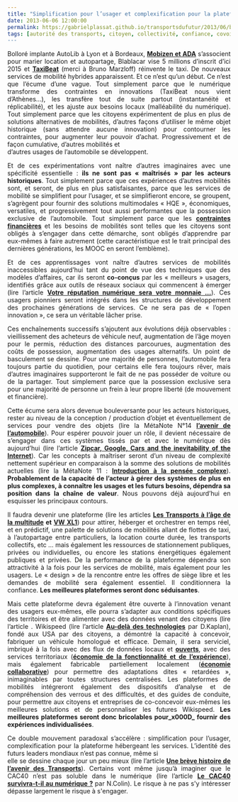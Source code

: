 ```yaml
---
title: "Simplification pour l’usager et complexification pour la plateforme, Qui est prêt pour augmenter le niveau de complexité ?"
date: 2013-06-06 12:00:00
permalink: https://gabrielplassat.github.io/transportsdufutur/2013/06/bollore-implante-autolib-a-lyon-et-a-bordeaux-mobizen-etada-sassocient-pour-marier-location-et-autopartage-blablacar.html
tags: [autorité des transports, citoyen, collectivité, confiance, covoiturage, donnée data, économie de l'expérience, économie fonctionnalité, Fablab, google, gouvernance, intelligence collective, internet, ITS, management de la mobilité, marketing individualisé, multimodes, open innovation, partage de données, pensée complexe, plate-forme, Service de mobilité, TIC, UX]
---
```


<p style="text-align: justify">Bolloré implante AutoLib à Lyon et à Bordeaux, <strong><a href="http://t.co/S6yVcBg79F" target="_blank">Mobizen et ADA</a></strong> s’associent pour marier location et autopartage, Blablacar vise 5 millions d’inscrit d’ici 2015 et <strong><a href="https://taxibeat.fr/" target="_blank">TaxiBeat</a></strong> (merci à Bruno Marzloff) réinvente le taxi. De nouveaux services de mobilité hybrides apparaissent. Et ce n’est qu’un début. Ce n’est que l’écume d’une vague. Tout simplement parce que le numérique transforme des contraintes en innovations (TaxiBeat nous vient d’Athènes…), les transfère tout de suite partout (instantanéité et réplicabilité), et les ajuste aux besoins locaux (malléabilité du numérique). Tout simplement parce que les citoyens expérimentent de plus en plus de solutions alternatives de mobilités, d’autres façons d’utiliser le même objet historique (sans attendre aucune innovation) pour contourner les contraintes, pour augmenter leur pouvoir d’achat. Progressivement et de façon cumulative, d’autres mobilités et<br />d’autres usages de l’automobile se développent. </p>  <!--more-->   <p style="text-align: justify">Et de ces expérimentations vont naître d’autres imaginaires avec une spécificité essentielle : <strong>ils ne sont pas « maîtrisés » par les acteurs historiques</strong>. Tout simplement parce que ces expériences d’autres mobilités sont, et seront, de plus en plus satisfaisantes, parce que les services de mobilité se simplifient pour l’usager, et se simplifieront encore, se groupent, s’agrègent pour fournir des solutions multimodales « HQE », économiques, versatiles, et progressivement tout aussi performantes que la possession exclusive de l’automobile. Tout simplement parce que les <strong><a href="http://t.co/fSehYJ0Ymm" target="_blank">contraintes financières</a></strong> et les besoins de mobilités sont telles que les citoyens sont obligés à s’engager dans cette démarche, sont obligés d’apprendre par eux-mêmes à faire autrement (cette caractéristique est le trait principal des dernières générations, les MOOC en seront l’emblème).</p> <p style="text-align: justify">Et de ces apprentissages vont naître d’autres services de mobilités inaccessibles aujourd’hui tant du point de vue des techniques que des modèles d’affaires, car ils seront <strong>co-conçus </strong>par les « meilleurs » usagers, identifiés grâce aux outils de réseaux sociaux qui commencent à émerger (lire l’article <strong><a href="https://gabrielplassat.github.io/transportsdufutur/2013/04/votre-reputation-numerique-sera-votre-monnaie-et-la-base-de-votre-implication-altruiste.html" target="_blank">Votre réputation numérique sera votre monnaie …</a></strong>). Ces usagers pionniers seront intégrés dans les structures de développement des prochaines générations de services. Ce ne sera pas de « l’open innovation », ce sera un véritable lâcher prise. </p> <p style="text-align: justify">Ces enchaînements successifs s’ajoutent aux évolutions déjà observables : vieillissement des acheteurs de véhicule neuf, augmentation de l’âge moyen pour le permis, réduction des distances parcourues, augmentation des coûts de possession, augmentation des usages alternatifs. Un point de basculement se dessine. Pour une majorité de personnes, l’automobile fera toujours partie du quotidien, pour certains elle fera toujours rêver, mais d’autres imaginaires supporteront le fait de ne pas posséder de voiture ou de la partager. Tout simplement parce que la possession exclusive sera pour une majorité de personne un frein à leur propre liberté (de mouvement et financière).</p> <p style="text-align: justify">Cette écume sera alors devenue bouleversante pour les acteurs historiques, rester au niveau de la conception / production d’objet et éventuellement de services pour vendre des objets (lire la MétaNote N°14 <strong><a href="https://gabrielplassat.github.io/transportsdufutur/2012/07/lavenir-de-lautomobile.html" target="_blank">l’avenir de l’automobile</a></strong>). Pour espérer pouvoir jouer un rôle, il devient nécessaire de s’engager dans ces systèmes tissés par et avec le numérique dès aujourd’hui (lire l’article <strong><a href="http://gigaom.com/2013/01/02/zipcar-google-cars-and-the-inevitability-of-the-internet/" target="_blank">Zipcar, Google, Cars and the inevitability of the Internet</a></strong>). Car les concepts à maîtriser seront d’un niveau de complexité nettement supérieur en comparaison à la somme des solutions de mobilités actuelles (lire la MétaNote 11 : <strong><a href="https://gabrielplassat.github.io/transportsdufutur/2011/04/metanote-tdf-11-transports-mobilites-introduction-a-la-pensee-complexe.html" target="_blank">Introduction à la pensée complexe</a></strong>). <strong>Probablement de la capacité de l’acteur à gérer des systèmes de plus en plus complexes, à connaître les usages et les futurs besoins, dépendra sa position dans la chaîne de valeur</strong>. Nous pouvons déjà aujourd’hui en esquisser les principaux contours.</p> <p style="text-align: justify">Il faudra devenir une plateforme (lire les articles <strong><a href="https://gabrielplassat.github.io/transportsdufutur/2013/02/les-transports-a-lage-de-la-multitude.html" target="_blank">Les Transports à l’âge de la multitude</a> et <a href="https://gabrielplassat.github.io/transportsdufutur/2013/02/vw-xl1-prefigure-sans-doute-lautomobile-du-futur-ce-vehicule-objet-etait-previsible-depuis-des-dizaines-dannees.html" target="_blank">VW XL1</a></strong>) pour attirer, héberger et orchestrer en temps réel, et en prédictif, une palette de solutions de mobilités allant de flottes de taxi, à l’autopartage entre particuliers, la location courte durée, les transports collectifs, etc … mais également les ressources de stationnement publiques, privées ou individuelles, ou encore les stations énergétiques également publiques et privées. De la performance de la plateforme dépendra son attractivité à la fois pour les services de mobilité, mais également pour les usagers. Le « design » de la rencontre entre les offres de siège libre et les demandes de mobilité sera également essentiel. Il conditionnera la confiance. <strong>Les meilleures plateformes seront donc séduisantes</strong>.</p> <p style="text-align: justify">Mais cette plateforme devra également être ouverte à l’innovation venant des usagers eux-mêmes, elle pourra s’adapter aux conditions spécifiques des territoires et être alimenter avec des données venant des citoyens (lire l’article . Wikispeed (lire l’article <strong><a href="http://www.lemonde.fr/economie/article/2013/05/30/au-dela-des-technologies-pour-un-soutien-aux-projets-heterodoxes_3421061_3234.html" target="_blank">Au-delà des technologies</a></strong> par D.Kaplan), fondé aux USA par des citoyens, a démontré la capacité à concevoir, fabriquer un véhicule homologué et efficace. Demain, il sera serviciel, imbriqué à la fois avec des flux de données locaux et <strong><a href="http://www.latribune.fr/entreprises-finance/green-business/20130418trib000760348/l-open-data-une-mine-pour-l-economie-sociale-et-solidaire.html" target="_blank">ouverts</a></strong>, avec des services territoriaux (<strong><a href="https://gabrielplassat.github.io/transportsdufutur/2013/03/la-mutation-du-secteur-des-transports-a-la-croisee-de-3-economies.html" target="_blank">économie de la fonctionnalité et de l’expérience</a></strong>), mais également fabricable partiellement localement (<strong><a href="https://gabrielplassat.github.io/transportsdufutur/2013/03/la-mutation-du-secteur-des-transports-a-la-croisee-de-3-economies.html" target="_blank">économie collaborative</a></strong>) pour permettre des adaptations dites « retardées », inimaginables par toutes structures centralisées. Les plateformes de mobilités intégreront également des dispositifs d’analyse et de compréhension des verrous et des difficultés, et des guides de conduite, pour permettre aux citoyens et entreprises de co-concevoir eux-mêmes les meilleures solutions et de personnaliser les futures Wikispeed. <strong>Les meilleures plateformes seront donc bricolables pour_x000D_
 fournir des expériences individualisées</strong>.</p> <p style="text-align: justify">Ce double mouvement paradoxal s’accélère : simplification pour l’usager, complexification pour la plateforme hébergeant les services. L’identité des futurs leaders mondiaux n’est pas connue, même si<br />elle se dessine chaque jour un peu mieux (lire l’article <strong><a href="https://gabrielplassat.github.io/transportsdufutur/2013/05/nayant-pas-su-sintegrer-dans-le-numerique-nomade-porte-par-la-multitude-certains-comme-dell-lien-microsoft-ou-nokia-l.html" target="_blank">Une brève histoire de l’avenir des Transports</a></strong>). Certains vont même jusqu’à imaginer que le CAC40 n’est pas soluble dans le numérique (lire l’article <strong><a href="http://lnkd.in/G4bwsu" target="_blank">Le CAC40 survivra-t-il au numérique ?</a></strong> par N.Colin). Le risque à ne pas s'y intéresser dépasse largement le risque à s'engager.</p>

